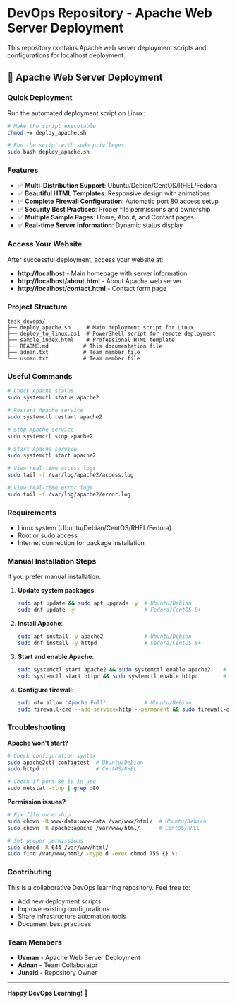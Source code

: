 # DevOps Repository - Apache Web Server Deployment

This repository contains Apache web server deployment scripts and configurations for localhost deployment.

## 🚀 Apache Web Server Deployment

### Quick Deployment

Run the automated deployment script on Linux:

```bash
# Make the script executable
chmod +x deploy_apache.sh

# Run the script with sudo privileges
sudo bash deploy_apache.sh
```

### Features

- ✅ **Multi-Distribution Support**: Ubuntu/Debian/CentOS/RHEL/Fedora
- ✅ **Beautiful HTML Templates**: Responsive design with animations
- ✅ **Complete Firewall Configuration**: Automatic port 80 access setup
- ✅ **Security Best Practices**: Proper file permissions and ownership
- ✅ **Multiple Sample Pages**: Home, About, and Contact pages
- ✅ **Real-time Server Information**: Dynamic status display

### Access Your Website

After successful deployment, access your website at:
- **http://localhost** - Main homepage with server information
- **http://localhost/about.html** - About Apache web server
- **http://localhost/contact.html** - Contact form page

### Project Structure

```
task_devops/
├── deploy_apache.sh     # Main deployment script for Linux
├── deploy_to_linux.ps1  # PowerShell script for remote deployment
├── sample_index.html    # Professional HTML template
├── README.md           # This documentation file
├── adnan.txt           # Team member file
└── usman.txt           # Team member file
```

### Useful Commands

```bash
# Check Apache status
sudo systemctl status apache2

# Restart Apache service
sudo systemctl restart apache2

# Stop Apache service
sudo systemctl stop apache2

# Start Apache service
sudo systemctl start apache2

# View real-time access logs
sudo tail -f /var/log/apache2/access.log

# View real-time error logs
sudo tail -f /var/log/apache2/error.log
```

### Requirements

- Linux system (Ubuntu/Debian/CentOS/RHEL/Fedora)
- Root or sudo access
- Internet connection for package installation

### Manual Installation Steps

If you prefer manual installation:

1. **Update system packages**:
   ```bash
   sudo apt update && sudo apt upgrade -y  # Ubuntu/Debian
   sudo dnf update -y                      # Fedora/CentOS 8+
   ```

2. **Install Apache**:
   ```bash
   sudo apt install -y apache2             # Ubuntu/Debian
   sudo dnf install -y httpd               # Fedora/CentOS 8+
   ```

3. **Start and enable Apache**:
   ```bash
   sudo systemctl start apache2 && sudo systemctl enable apache2    # Ubuntu/Debian
   sudo systemctl start httpd && sudo systemctl enable httpd        # Fedora/CentOS
   ```

4. **Configure firewall**:
   ```bash
   sudo ufw allow 'Apache Full'            # Ubuntu/Debian
   sudo firewall-cmd --add-service=http --permanent && sudo firewall-cmd --reload  # Fedora/CentOS
   ```

### Troubleshooting

**Apache won't start?**
```bash
# Check configuration syntax
sudo apache2ctl configtest  # Ubuntu/Debian
sudo httpd -t               # CentOS/RHEL

# Check if port 80 is in use
sudo netstat -tlnp | grep :80
```

**Permission issues?**
```bash
# Fix file ownership
sudo chown -R www-data:www-data /var/www/html/  # Ubuntu/Debian
sudo chown -R apache:apache /var/www/html/      # CentOS/RHEL

# Set proper permissions
sudo chmod -R 644 /var/www/html/
sudo find /var/www/html/ -type d -exec chmod 755 {} \;
```

### Contributing

This is a collaborative DevOps learning repository. Feel free to:
- Add new deployment scripts
- Improve existing configurations  
- Share infrastructure automation tools
- Document best practices

### Team Members

- **Usman** - Apache Web Server Deployment
- **Adnan** - Team Collaborator
- **Junaid** - Repository Owner

---

**Happy DevOps Learning! 🎉**
